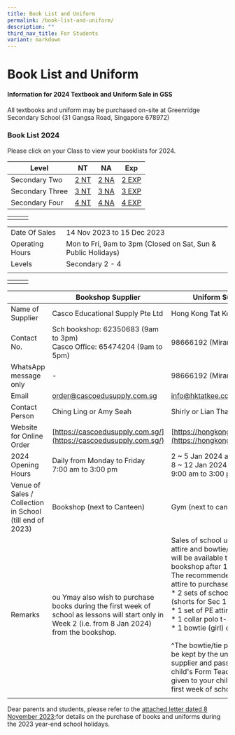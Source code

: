 ```yaml
---
title: Book List and Uniform
permalink: /book-list-and-uniform/
description: ""
third_nav_title: For Students
variant: markdown
---
```

# **Book List and Uniform**

#### Information for 2024 Textbook and Uniform Sale in GSS

All textbooks and uniform may be purchased on-site at Greenridge Secondary School (31 Gangsa Road, Singapore 678972)


### Book List 2024


 Please click on your Class to view your booklists for 2024.

| Level | NT |  NA|  Exp |
| -------- | -------- | -------- | -------- |
|  Secondary Two    | [ 2 NT](/files/Book%20Lists%202024/2024%20sec%202nt%20booklist.pdf) | [ 2 NA](/files/Book%20Lists%202024/2024%20sec%202na%20booklist.pdf)   |[ 2 EXP](/files/Book%20Lists%202024/2024%20sec%202e%20booklist.pdf)  |
|  Secondary Three   | [ 3 NT](/files/Book%20Lists%202024/2024%20sec%203nt%20booklist.pdf) | [3 NA](/files/Book%20Lists%202024/2024%20sec%203na%20booklist.pdf)   |[ 3 EXP](/files/Book%20Lists%202024/2024%20sec%203e%20booklist.pdf)   |
|  Secondary Four   | [ 4 NT](/files/Book%20Lists%202024/2024%20sec%204nt%20booklist.pdf)     |  [4 NA](/files/Book%20Lists%202024/2024_Sec_4NA_Booklist_10Nov23.pdf) |[4 EXP](/files/Book%20Lists%202024/2024_Sec_4E_Booklist_10Nov23.pdf)   | 

|  | | |
| -------- | -------- | -------- |
|               |               |               |


|  |  | 
| -------- | -------- |
| Date Of Sales     | 14 Nov 2023 to 15 Dec 2023     |
| Operating Hours   | Mon to Fri, 9am to 3pm (Closed on Sat, Sun &amp; Public Holidays)  |
|Levels    | Secondary 2 - 4 |
|  |  |



|  | | |
| -------- | -------- | -------- |
|               |               |               |



| | Bookshop Supplier | Uniform Supplier  |
| -------- | -------- | -------- |
|Name of Supplier    | Casco Educational Supply Pte Ltd  | Hong Kong Tat Kee Tailor      |
| Contact No.    | Sch bookshop: 62350683 (9am to 3pm)<br>Casco Office: 65474204 (9am to 5pm)     | 98666192 (Miranda)     |
| WhatsApp message only    | -    | 98666192 (Miranda)     |
| Email | [order@cascoedusupply.com.sg](order@cascoedusupply.com.sg)  | [info@hktatkee.com.sg](info@hktatkee.com.sg)   |
| Contact Person | Ching Ling or Amy Seah  | Shirly or Lian Thai   |
| Website for Online Order   | [https://cascoedusupply.com.sg/](https://cascoedusupply.com.sg/)  | [https://hongkongtatkee.com/](https://hongkongtatkee.com/) |
| 2024 Opening Hours   | Daily from Monday to Friday<br> 7:00 am to 3:00 pm | 2 ~ 5 Jan 2024 and <br>8 ~ 12 Jan 2024<br> 9:00 am to 3:00 pm     |
| Venue of Sales / Collection in School (till end of 2023)  | Bookshop (next to Canteen)  | Gym (next to canteen)     |
| Remarks      | ou Ymay also wish to purchase books during the first week of school as lessons will start only in Week 2 (i.e. from 8 Jan 2024) from the bookshop.  | Sales of school uniform, PE attire and bowtie/tie thereafter will be available through the bookshop after 12 Jan 2024.<br>The recommended school attire to purchase: <br> * 2 sets of school uniform (shorts for Sec 1 boys),<br> * 1 set of PE attire<br>* 1 collar polo t-shirt<br>*	1 bowtie (girl) or tie (boy)^<br><br> ^The bowtie/tie purchased will be kept by the uniform supplier and passed to your child's Form Teacher. It will be given to your child during the first week of school.  |
|    |    |    |

Dear parents and students, please refer to the [attached letter dated 8 November 2023](/files/Book%20Lists%202024/2023%20year-end%20textbook%20and%20uniform%20sale_8nov23.pdf);for details on the purchase of books and uniforms during the 2023 year-end school holidays.